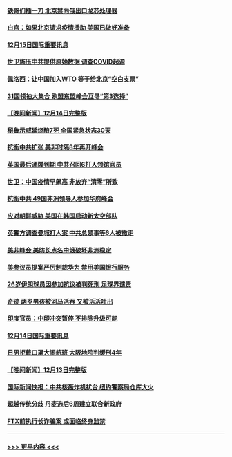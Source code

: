 #### [铁哥们插一刀 北京禁向俄出口龙芯处理器](../pages/prog202/a103598709.md?t=12152001) 
#### [白宫：如果北京请求疫情援助 美国已做好准备](../pages/prog202/a103598705.md?t=12152001) 
#### [12月15日国际重要讯息](../pages/prog202/a103598729.md?t=12152001) 
#### [世卫施压中共提供原始数据 调查COVID起源](../pages/prog202/a103598714.md?t=12152001) 
#### [佩洛西：让中国加入WTO 等于给北京“空白支票”](../pages/prog202/a103598688.md?t=12152001) 
#### [31国领袖大集合 欧盟东盟峰会互寻“第3选择”](../pages/prog202/a103598593.md?t=12152001) 
#### [【晚间新闻】12月14日完整版](../pages/prog202/a103598465.md?t=12152001) 
#### [秘鲁示威延烧酿7死 全国紧急状态30天](../pages/prog202/a103598548.md?t=12152001) 
#### [抗衡中共扩张 美非时隔8年再开峰会](../pages/prog202/a103598333.md?t=12152001) 
#### [英国最后通牒到期 中共召回6打人领馆官员](../pages/prog202/a103598341.md?t=12152001) 
#### [世卫：中国疫情早飙高 非放弃“清零”所致](../pages/prog202/a103598107.md?t=12152001) 
#### [抗衡中共 49国非洲领导人参加华府峰会](../pages/prog202/a103598114.md?t=12152001) 
#### [应对朝鲜威胁 美国在韩国启动新太空部队](../pages/prog202/a103598119.md?t=12152001) 
#### [英警方调查曼城打人案 中共总领事等6人被撤走](../pages/prog202/a103598004.md?t=12152001) 
#### [美非峰会 美防长点名中俄破坏非洲稳定](../pages/prog202/a103597941.md?t=12152001) 
#### [美参议员提案严厉制裁华为 禁用美国银行服务](../pages/prog202/a103597938.md?t=12152001) 
#### [26岁伊朗球员因参加抗议被判死刑 足球界谴责](../pages/prog202/a103597849.md?t=12152001) 
#### [奇迹 两岁男孩被河马活吞 又被活活吐出](../pages/prog202/a103597843.md?t=12152001) 
#### [印度官员：中印冲突暂停 不排除升级可能](../pages/prog202/a103597835.md?t=12152001) 
#### [12月14日国际重要讯息](../pages/prog202/a103597856.md?t=12152001) 
#### [日男拒戴口罩大闹航班 大阪地院判缓刑4年](../pages/prog202/a103597755.md?t=12152001) 
#### [【晚间新闻】12月13日完整版](../pages/prog202/a103597629.md?t=12152001) 
#### [国际新闻快报：中共核轰炸机扰台 纽约警察局仓库大火](../pages/prog202/a103597669.md?t=12152001) 
#### [超越传统分歧 丹麦选后6周建立联合新政府](../pages/prog202/a103597723.md?t=12152001) 
#### [FTX前执行长诈骗案 或面临终身监禁](../pages/prog202/a103597696.md?t=12152001) 

----
#### [ >>> 更早内容 <<< ](../indexes/prog202-earlier.md)

